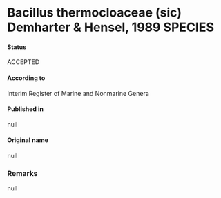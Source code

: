 # Bacillus thermocloaceae (sic) Demharter & Hensel, 1989 SPECIES

#### Status
ACCEPTED

#### According to
Interim Register of Marine and Nonmarine Genera

#### Published in
null

#### Original name
null

### Remarks
null